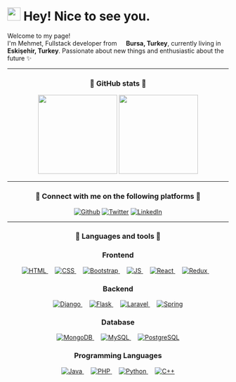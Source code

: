 <!-- Title and intro -->
<h1><img src="https://emojis.slackmojis.com/emojis/images/1531849430/4246/blob-sunglasses.gif?1531849430" width="30"/> Hey! Nice to see you.</h1>
<p>Welcome to my page! </br> I'm Mehmet, Fullstack developer from <img src="https://www.svgrepo.com/show/237418/turkey.svg" width="13"/> <b>Bursa, Turkey</b>, currently living in <img src="https://www.svgrepo.com/show/237418/turkey.svg" width="13"/> <b>Eskişehir, Turkey</b>. Passionate about new things and enthusiastic about the future ✨ </p>

<hr>

<!-- GitHub stats -->
<h3 align="center">🤝 GitHub stats 🤝</h3>

<div align="center">
  <img height="180rem" src="https://github-readme-stats.vercel.app/api?username=mehmetsahinnn&show_icons=true&theme=radical">
  <img height="180rem"  src="https://github-readme-stats.vercel.app/api/top-langs/?username=&show_icons=true&theme=radical"> 
</div>



<hr>

<!-- Socials -->
<h3 align="center">🤝 Connect with me on the following platforms 🤝</h3>
<p align="center">
   <a href="https://github.com/mehmetsahinnn" target="_blank"><img alt="Github" src="https://img.shields.io/badge/GitHub-%2312100E.svg?&style=for-the-badge&logo=Github&logoColor=white" /></a>
    <a href="https://twitter.com/mwsahin" target="_blank"><img alt="Twitter" src="https://img.shields.io/badge/twitter-%231DA1F2.svg?&style=for-the-badge&logo=twitter&logoColor=white" /></a> 
    <a href="https://www.linkedin.com/in/msahinnn" target="_blank"><img alt="LinkedIn" src="https://img.shields.io/badge/linkedin-%230077B5.svg?&style=for-the-badge&logo=linkedin&logoColor=white" /></a>
</p>

<hr>

<!-- Languages and tools -->
<h3 align="center">🔧 Languages and tools 🔨</h3>

<h3 align="center">Frontend</h3>
<p align="center">
    <a href="https://html.com/" target="blank">
        <img alt="HTML" src="https://img.shields.io/badge/html5-%23E34F26.svg?style=for-the-badge&logo=html5&logoColor=white" />
    </a>
    &nbsp;&nbsp;&nbsp;
    <a href="#" target="blank">
        <img alt="CSS" src="https://img.shields.io/badge/css3-%231572B6.svg?style=for-the-badge&logo=css3&logoColor=white">
    </a>
    &nbsp;&nbsp;&nbsp;
    <a href="#" target="blank">
        <img alt="Bootstrap" src="https://img.shields.io/badge/bootstrap-%23563D7C.svg?style=for-the-badge&logo=bootstrap&logoColor=white">
    </a>
    &nbsp;&nbsp;&nbsp;
    <a href="#" target="blank">
        <img alt="JS" src="https://img.shields.io/badge/javascript-%23323330.svg?style=for-the-badge&logo=javascript&logoColor=%23F7DF1E">
    </a>   
    &nbsp;&nbsp;&nbsp;
    <a href="https://reactjs.org/" target="blank">
        <img alt="React" src="https://img.shields.io/badge/React-20232A?style=for-the-badge&logo=react&logoColor=61DAFB">
    </a>
    &nbsp;&nbsp;&nbsp;
    <a href="#" target="blank">
        <img alt="Redux" src="https://img.shields.io/badge/redux-%23593d88.svg?style=for-the-badge&logo=redux&logoColor=white">
    </a>
    &nbsp;&nbsp;&nbsp;
    
</p>



<h3 align="center">Backend</h3>
<p align="center">
    <a href="#" target="blank">
        <img alt="Django" src="https://img.shields.io/badge/django-%23092E20.svg?style=for-the-badge&logo=django&logoColor=white">
    </a>
    &nbsp;&nbsp;&nbsp;
    <a href="#" target="blank">
        <img alt="Flask" src="https://img.shields.io/badge/flask-%23000.svg?style=for-the-badge&logo=flask&logoColor=white">
    </a>
    &nbsp;&nbsp;&nbsp;
    <a href="#" target="blank">
        <img alt="Laravel" src="https://img.shields.io/badge/laravel-%23FF2D20.svg?style=for-the-badge&logo=laravel&logoColor=white">
    </a>
    &nbsp;&nbsp;&nbsp;
    <a href="#" target="blank">
        <img alt="Spring" src="https://img.shields.io/badge/spring-%236DB33F.svg?style=for-the-badge&logo=spring&logoColor=white">
    </a>
</p>
    
<h3 align="center">Database</h3>
<p align="center">
    <a href="#" target="blank">
        <img alt="MongoDB" src="https://img.shields.io/badge/MongoDB-%234ea94b.svg?style=for-the-badge&logo=mongodb&logoColor=white">
    </a>
    &nbsp;&nbsp;&nbsp;
    <a href="#" target="blank">
        <img alt="MySQL" src="https://img.shields.io/badge/SQL-262626?style=for-the-badge&logo=mysql&logoColor=white">
    </a>
    &nbsp;&nbsp;&nbsp;
    <a href="#" target="blank">
        <img alt="PostgreSQL" src="https://img.shields.io/badge/postgres-%23316192.svg?style=for-the-badge&logo=postgresql&logoColor=white">
    </a>
</p>

<h3 align="center">Programming Languages</h3>
<p align="center">
    <a href="#" target="blank">
        <img alt="Java" src="https://img.shields.io/badge/java-%23ED8B00.svg?style=for-the-badge&logo=java&logoColor=white">
    </a>
    &nbsp;&nbsp;&nbsp;
    <a href="#" target="blank">
        <img alt="PHP" src="https://img.shields.io/badge/php-%23777BB4.svg?style=for-the-badge&logo=php&logoColor=white">
    </a>
    &nbsp;&nbsp;&nbsp;
    <a href="#" target="blank">
        <img alt="Python" src="https://img.shields.io/badge/python-3670A0?style=for-the-badge&logo=python&logoColor=ffdd54">
    </a>
    &nbsp;&nbsp;&nbsp;
    <a href="#" target="blank">
        <img alt="C++" src="https://img.shields.io/badge/c++-%2300599C.svg?style=for-the-badge&logo=c%2B%2B&logoColor=white">
    </a>
</p>
